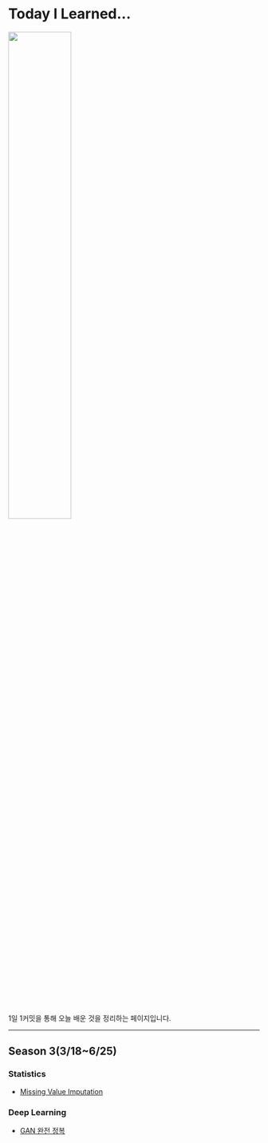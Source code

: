# Today I Learned...

<img src='https://media.giphy.com/media/uWMwQYgYVHVGU/giphy.gif' width=50% height=50%>


1일 1커밋을 통해 오늘 배운 것을 정리하는 페이지입니다.

---

## Season 3(3/18~6/25)

### Statistics
- <a href="https://github.com/ElApseR/TIL/blob/master/Statistics/Missing%20Value%20Imputation.md">Missing Value Imputation</a>

### Deep Learning
- <a href="https://github.com/ElApseR/TIL/blob/master/Deep%20Learning/GAN%20%EC%99%84%EC%A0%84%20%EC%A0%95%EB%B3%B5.md">GAN 완전 정복</a>
